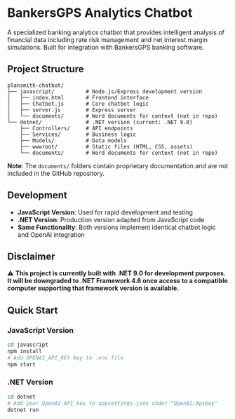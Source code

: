 # BankersGPS Analytics Chatbot

A specialized banking analytics chatbot that provides intelligent analysis of financial data including rate risk management and net interest margin simulations. Built for integration with BankersGPS banking software.

## Project Structure

```
plansmith-chatbot/
├── javascript/          # Node.js/Express development version
│   ├── index.html       # Frontend interface
│   ├── Chatbot.js       # Core chatbot logic
│   ├── server.js        # Express server
│   └── documents/       # Word documents for context (not in repo)
└── dotnet/              # .NET version (current: .NET 9.0)
    ├── Controllers/     # API endpoints
    ├── Services/        # Business logic
    ├── Models/          # Data models
    ├── wwwroot/         # Static files (HTML, CSS, assets)
    └── documents/       # Word documents for context (not in repo)
```

**Note**: The `documents/` folders contain proprietary documentation and are not included in the GitHub repository.

## Development

- **JavaScript Version**: Used for rapid development and testing
- **.NET Version**: Production version adapted from JavaScript code
- **Same Functionality**: Both versions implement identical chatbot logic and OpenAI integration

## Disclaimer

⚠️ **This project is currently built with .NET 9.0 for development purposes. It will be downgraded to .NET Framework 4.6 once access to a compatible computer supporting that framework version is available.**

## Quick Start

### JavaScript Version
```bash
cd javascript
npm install
# Add OPENAI_API_KEY key to .env file
npm start
```

### .NET Version
```bash
cd dotnet
# Add your OpenAI API key to appsettings.json under "OpenAI:ApiKey"
dotnet run
```